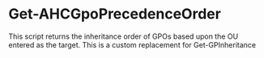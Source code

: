 # Get-AHCGpoPrecedenceOrder
This script returns the inheritance order of GPOs based upon the OU entered as the target.  This is a custom replacement for Get-GPInheritance
